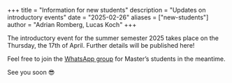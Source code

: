 +++
title = "Information for new students"
description = "Updates on introductory events"
date = "2025-02-26"
aliases = ["new-students"]
author = "Adrian Romberg, Lucas Koch"
+++

The introductory event for the summer semester 2025 takes place on the Thursday, the 17th of April. Further details will be published here!

Feel free to join the [WhatsApp group](https://chat.whatsapp.com/Gl9pw65z7qwGXtADA6m0J2) for Master’s students in the meantime.

See you soon 😎
